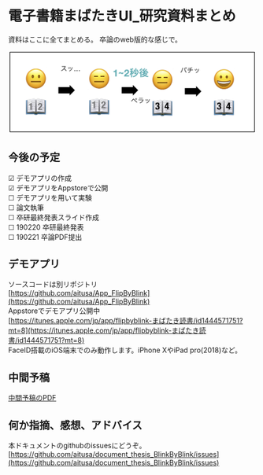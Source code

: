 電子書籍まばたきUI_研究資料まとめ
============================
資料はここに全てまとめる。
卒論のweb版的な感じで。

![イメージ図](flow.png)

今後の予定
--------
☑︎ デモアプリの作成  
☑︎ デモアプリをAppstoreで公開  
☐ デモアプリを用いて実験  
☐ 論文執筆  
☐ 卒研最終発表スライド作成  
☐ 190220 卒研最終発表  
☐ 190221 卒論PDF提出  

デモアプリ
--------
ソースコードは別リポジトリ  
[https://github.com/aitusa/App_FlipByBlink](https://github.com/aitusa/App_FlipByBlink)  
Appstoreでデモアプリ公開中  
[https://itunes.apple.com/jp/app/flipbyblink-まばたき読書/id1444571751?mt=8](https://itunes.apple.com/jp/app/flipbyblink-まばたき読書/id1444571751?mt=8)  
FaceID搭載のiOS端末でのみ動作します。iPhone XやiPad pro(2018)など。

中間予稿
-------
[中間予稿のPDF](中間予稿.pdf)

何か指摘、感想、アドバイス
----------------------
本ドキュメントのgithubのissuesにどうぞ。  
[https://github.com/aitusa/document_thesis_BlinkByBlink/issues](https://github.com/aitusa/document_thesis_BlinkByBlink/issues)
